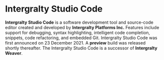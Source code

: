 # Intergralty Studio Code
**Intergralty Studio Code** is a software development tool and source-code editor created and developed by **Intergralty Platforms Inc.** Features include support for debugging, syntax highlighting, intelligent code completion, snippets, code refactoring, and embedded Git. Intergralty Studio Code was first announced on 23 December 2021. A **preview** build was released shortly thereafter. The Intergralty Studio Code is a successor of **Intergralty Weaver**.
